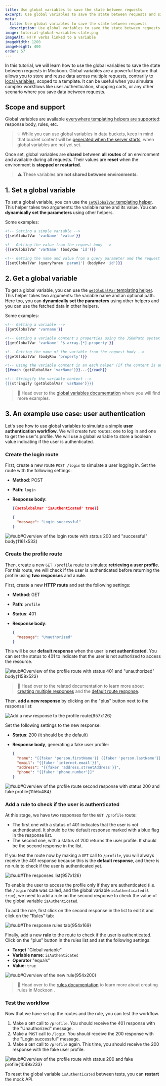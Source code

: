 ```yaml
---
title: Use global variables to save the state between requests
excerpt: Use global variables to save the state between requests and simulate complex workflows and scenarios in your mock API.
meta:
  title: Use global variables to save the state between requests
  description: Use global variables to save the state between requests and simulate complex workflows and scenarios in your mock API.
image: tutorial-global-variables-state.png
imageAlt: HTTP verbs linked to a variable
imageWidth: 1200
imageHeight: 400
order: 57
---
```


In this tutorial, we will learn how to use the global variables to save the state between requests in Mockoon. Global variables are a powerful feature that allows you to store and reuse data across multiple requests, contrarily to [local variables](/docs/latest/variables/local-variables/), scoped to a template. It can be useful when you simulate complex workflows like user authentication, shopping carts, or any other scenario where you save data between requests.

## Scope and support

Global variables are available [everywhere templating helpers are supported](docs:templating/overview): response body, rules, etc.

> 💡 While you can use global variables in data buckets, keep in mind that bucket content will be [generated when the server starts](docs:data-buckets/overview#data-buckets-generation), when global variables are not yet set.

Once set, global variables are **shared** between **all routes** of an environment and available during all requests. Their values are **reset** when the environment is **stopped or restarted**.

> ⚠️ These variables are **not shared between environments**.

## 1. Set a global variable

To set a global variable, you can use the [`setGlobalVar` templating helper](/docs/latest/templating/mockoon-variables-helpers/#setglobalvar). This helper takes two arguments: the variable name and its value. You can **dynamically set the parameters** using other helpers.

Some examples:

```handlebars
<!-- Setting a simple variable -->
{{setGlobalVar 'varName' 'value'}}

<!-- Getting the value from the request body -->
{{setGlobalVar 'varName' (bodyRaw 'id')}}

<!-- Getting the name and value from a query parameter and the request body -->
{{setGlobalVar (queryParam 'param1') (bodyRaw 'id')}}
```

## 2. Get a global variable

To get a global variable, you can use the [`getGlobalVar` templating helper](/docs/latest/templating/mockoon-variables-helpers/#getglobalvar). This helper takes two arguments: the variable name and an optional path. Here too, you can **dynamically set the parameters** using other helpers and you can use the fetched data in other helpers.

Some examples:

```handlebars
<!-- Getting a variable -->
{{getGlobalVar 'varname'}}

<!-- Getting a variable content's properties using the JSONPath syntax -->
{{getGlobalVar 'varName' '$.array.[*].property'}}

<!-- Getting the name of the variable from the request body -->
{{getGlobalVar (bodyRaw 'property')}}

<!-- Using the variable content in an each helper (if the content is an array) -->
{{#each (getGlobalVar 'varName')}}...{{/each}}

<!-- Stringify the variable content -->
{{{stringify (getGlobalVar 'varName')}}}
```

> 📘 Head over to the [global variables documentation](/docs/latest/variables/global-variables/) where you will find more examples.

## 3. An example use case: user authentication

Let's see how to use global variables to simulate a simple **user authentication workflow**. We will create two routes: one to log in and one to get the user's profile. We will use a global variable to store a boolean value indicating if the user is authenticated.

### Create the login route

First, create a new route `POST /login` to simulate a user logging in. Set the route with the following settings:

- **Method**: POST
- **Path**: `login`
- **Response body**:

  ```json
  {{setGlobalVar 'isAuthenticated' true}}

  {
    "message": "Login successful"
  }
  ```

![#sub#Overview of the login route with status 200 and "successful" body{1161x533}](/images/tutorials/use-global-variables-state/create-login-route.png)

### Create the profile route

Then, create a new `GET /profile` route to simulate **retrieving a user profile**. For this route, we will check if the user is authenticated before returning the profile using **two responses** and a **rule**.

First, create a new **HTTP route** and set the following settings:

- **Method**: GET
- **Path**: `profile`
- **Status**: 401
- **Response body**:

  ```json
  {
    "message": "Unauthorized"
  }
  ```

This will be our **default response** when the user is **not authenticated**. You can set the status to 401 to indicate that the user is not authorized to access the resource.

![#sub#Overview of the profile route with status 401 and "unauthorized" body{1158x523}](/images/tutorials/use-global-variables-state/create-profile-route-401.png)

> 📘 Head over to the related documentation to learn more about [creating multiple responses](/docs/latest/route-responses/multiple-responses/) and the [default route response](/docs/latest/route-responses/multiple-responses/#default-route-response).

Then, **add a new response** by clicking on the "plus" button next to the response list:

![Add a new response to the profile route{957x126}](/images/tutorials/use-global-variables-state/add-route-response.png)

Set the following settings to the new response:

- **Status**: 200 (it should be the default)
- **Response body**, generating a fake user profile:

  ```json
  {
    "name": "{{faker 'person.firstName'}} {{faker 'person.lastName'}}",
    "email": "{{faker 'internet.email'}}",
    "address": "{{faker 'address.streetAddress'}}",
    "phone": "{{faker 'phone.number'}}"
  }
  ```

![#sub#Overview of the profile route second response with status 200 and fake profile{1156x484}](/images/tutorials/use-global-variables-state/profile-route-second-response-200.png)

### Add a rule to check if the user is authenticated

At this stage, we have two responses for the `GET /profile` route:

- The first one with a status of 401 indicates that the user is not authenticated. It should be the default response marked with a blue flag in the response list.
- The second one, with a status of 200 returns the user profile. It should be the second response in the list.

If you test the route now by making a `GET` call to `/profile`, you will always receive the 401 response because this is the **default response**, and there is no rule to check if the user is authenticated yet.

![#sub#The responses list{957x126}](/images/tutorials/use-global-variables-state/profile-route-responses.png)

To enable the user to access the profile only if they are authenticated (i.e. the `/login` route was called, and the global variable `isAuthenticated` is `true`), we need to add a rule on the second response to check the value of the global variable `isAuthenticated`.

To add the rule, first click on the second response in the list to edit it and click on the "Rules" tab:

![#sub#The response rules tab{954x169}](/images/tutorials/use-global-variables-state/profile-route-response-rules-tab.png)

Finally, add a new **rule** to the route to check if the user is authenticated. Click on the "plus" button in the rules list and set the following settings:

- **Target** "Global variable"
- **Variable name**: `isAuthenticated`
- **Operator** "equals"
- **Value**: `true`

![#sub#Overview of the new rule{954x200}](/images/tutorials/use-global-variables-state/profile-route-rule.png)

> 📘 Head over to the [rules documentation](/docs/latest/route-responses/dynamic-rules/) to learn more about creating rules in Mockoon
> .

### Test the workflow

Now that we have set up the routes and the rule, you can test the workflow.

1. Make a `GET` call to `/profile`. You should receive the 401 response with the "Unauthorized" message.
2. Make a `POST` call to `/login`. You should receive the 200 response with the "Login successful" message.
3. Make a `GET` call to `/profile` again. This time, you should receive the 200 response with the fake user profile.

![#sub#Overview of the profile route with status 200 and fake profile{1049x233}](/images/tutorials/use-global-variables-state/profile-route-200-response.png)

To reset the global variable `isAuthenticated` between tests, you can **restart** the mock API.

